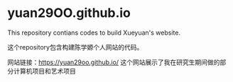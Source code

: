 # yuan29OO.github.io
This repository contians codes to build Xueyuan's website.

这个repository包含构建陈学嫄个人网站的代码。

网站链接：https://yuan29oo.github.io/
这个网站展示了我在研究生期间做的部分计算机项目和艺术项目
